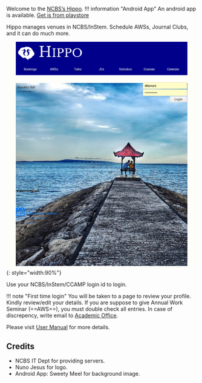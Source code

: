 Welcome to the [NCBS’s Hippo](https://ncbs.res.in/hippo).
!!! information "Android App"
    An android app is available. [Get is from
    playstore](https://play.google.com/store/apps/details?id=com.dilawar.hippo&hl=en_IN)

Hippo manages venues in NCBS/InStem. Schedule AWSs, Journal Clubs, and it can do
much more. 

![Login Window](images/main_pages.png){: style="width:90%"}

Use your NCBS/InStem/CCAMP login id to login.

!!! note "First time login"
    You will be taken to a page to review your
    profile. Kindly review/edit your details. If you are suppose to give Annual
    Work Seminar (==AWS==), you must double check all entries. In case of
    discrepency, write email to [Academic
    Office](mailto:acadoffice@ncbs.res.in).

Please visit [User Manual](user_manual) for more details.

## Credits

- NCBS IT Dept for providing servers.
- Nuno Jesus for logo.
- Android App: Sweety Meel for background image.
